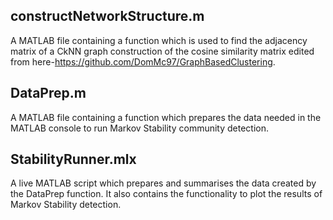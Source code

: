 ## constructNetworkStructure.m

A MATLAB file containing a function which is used to find the adjacency matrix of a CkNN graph construction of the cosine similarity matrix edited from here-https://github.com/DomMc97/GraphBasedClustering.

## DataPrep.m

A MATLAB file containing a function which prepares the data needed in the MATLAB console to run Markov Stability community detection.

## StabilityRunner.mlx

A live MATLAB script which prepares and summarises the data created by the DataPrep function. It also contains the functionality to plot the results of Markov Stability detection.

